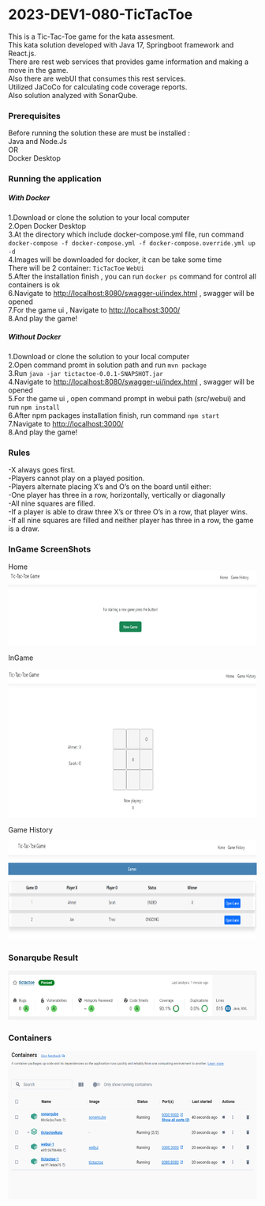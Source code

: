 # 2023-DEV1-080-TicTacToe

This is a Tic-Tac-Toe game for the kata assesment.<br />
This kata solution developed with Java 17, Springboot framework and React.js.<br />
There are rest web services that provides game information and making a move in the game.<br />
Also there are webUI that consumes this rest services.<br />
Utilized JaCoCo for calculating code coverage reports.<br />
Also solution analyzed with SonarQube.<br />


<p><h3>Prerequisites</h3></p>
Before running the solution these are must be installed : <br />
Java and Node.Js<br />
OR<br />
Docker Desktop<br />


<p><h3>Running the application</h3></p>
<p><h5>With Docker</h5></p>
1.Download or clone the solution to your local computer<br /> 
2.Open Docker Desktop<br /> 
3.At the directory which include docker-compose.yml file, run command <br />
<code>docker-compose -f docker-compose.yml -f docker-compose.override.yml up -d</code><br />
4.Images will be downloaded for docker, it can be take some time<br />
There will be 2 container: <code>TicTacToe</code> <code>WebUi</code> <br />
5.After the installation finish , you can run <code>docker ps</code> command for control all containers is ok<br />
6.Navigate to <a href="http://localhost:8080/swagger-ui/index.html" target="_blank">http://localhost:8080/swagger-ui/index.html</a> , swagger will be opened<br />
7.For the game ui , Navigate to <a href="http://localhost:3000/" target="_blank">http://localhost:3000/</a> <br />
8.And play the game!<br />

<p><h5>Without Docker</h5></p>
1.Download or clone the solution to your local computer<br /> 
2.Open command promt in solution path and run <code>mvn package</code><br />
3.Run <code>java -jar tictactoe-0.0.1-SNAPSHOT.jar</code><br />
4.Navigate to <a href="http://localhost:8080/swagger-ui/index.html" target="_blank">http://localhost:8080/swagger-ui/index.html</a> , swagger will be opened<br />
5.For the game ui , open command prompt in webui path (src/webui) and run <code>npm install</code><br />
6.After npm packages installation finish, run command <code>npm start</code><br />
7.Navigate to <a href="http://localhost:3000/" target="_blank">http://localhost:3000/</a> <br />
8.And play the game!<br />
  

<p><h3>Rules</h3></p>
-X always goes first.<br />
-Players cannot play on a played position.<br />
-Players alternate placing X’s and O’s on the board until either:<br />
-One player has three in a row, horizontally, vertically or diagonally<br />
-All nine squares are filled.<br />
-If a player is able to draw three X’s or three O’s in a row, that player wins.<br />
-If all nine squares are filled and neither player has three in a row, the game is a draw.<br />

<p><h3>InGame ScreenShots</h3></p>
Home<br/>

<img src="https://github.com/accyln/2023-DEV1-080-TicTacToe/blob/main/ApplicationInfo/homePage.png" width="800" height="150">

InGame<br/>

<img src="https://github.com/accyln/2023-DEV1-080-TicTacToe/blob/main/ApplicationInfo/inGame.png" width="800" height="300">

Game History<br/>

<img src="https://github.com/accyln/2023-DEV1-080-TicTacToe/blob/main/ApplicationInfo/gameHistory.png" width="800" height="200">

<p><h3>Sonarqube Result</h3></p>

<img src="https://github.com/accyln/2023-DEV1-080-TicTacToe/blob/main/ApplicationInfo/backendCodeCoverage.png" width="600" height="100">

<p><h3>Containers</h3></p>

<img src="https://github.com/accyln/2023-DEV1-080-TicTacToe/blob/main/ApplicationInfo/containers.png" width="600" height="300">





